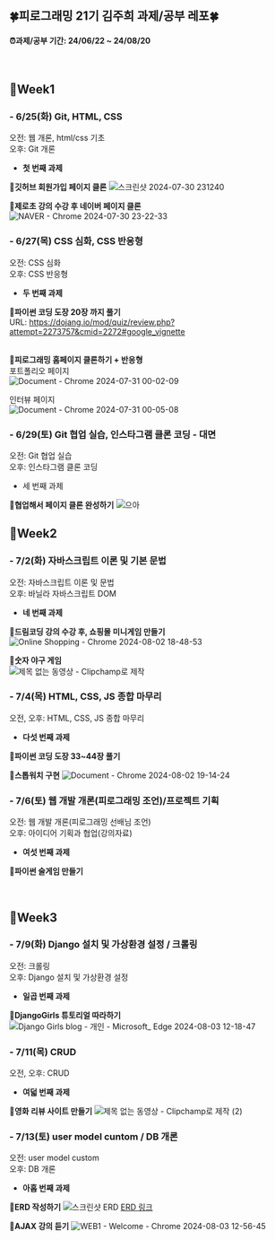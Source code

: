 ## 🍀피로그래밍 21기 김주희 과제/공부 레포🍀
#### ⏰과제/공부 기간: 24/06/22 ~ 24/08/20 </br>
</br>

## 🎯Week1
### - 6/25(화) Git, HTML, CSS
  오전: 웹 개론, html/css 기초 </br>
  오후: Git 개론

  * **첫 번째 과제** </br>
  
  **🧷깃허브 회원가입 페이지 클론**
  ![스크린샷 2024-07-30 231240](https://github.com/user-attachments/assets/7771ff0a-edfc-4925-9488-533ee45fe9e6)
  </br>

  **🧷제로초 강의 수강 후 네이버 페이지 클론**
  ![NAVER - Chrome 2024-07-30 23-22-33](https://github.com/user-attachments/assets/59935b2b-0642-4823-94c1-6a0604eed024)
  </br>

### - 6/27(목) CSS 심화, CSS 반응형
  오전: CSS 심화 </br>
  오후: CSS 반응형

  * **두 번째 과제** </br>

  **🧷파이썬 코딩 도장 20장 까지 풀기** </br>
  URL: https://dojang.io/mod/quiz/review.php?attempt=2273757&cmid=2272#google_vignette </br>
  </br>

  **🧷피로그래밍 홈페이지 클론하기 + 반응형** </br>
  포트폴리오 페이지</br>
  ![Document - Chrome 2024-07-31 00-02-09](https://github.com/user-attachments/assets/87540047-03a1-4233-9b8d-d5906ea13cb2)
  
  인터뷰 페이지</br>
  ![Document - Chrome 2024-07-31 00-05-08](https://github.com/user-attachments/assets/90179400-88d8-40ab-9663-285fa8e55477)

### - 6/29(토) Git 협업 실습, 인스타그램 클론 코딩 - 대면
  오전: Git 협업 실습 </br>
  오후: 인스타그램 클론 코딩

  * 세 번째 과제 </br>
  
  **🧷협업해서 페이지 클론 완성하기**
  ![으아](https://github.com/user-attachments/assets/4995dff7-5e44-490e-9518-3d6bf0d95eab)

## 🎯Week2
### - 7/2(화) 자바스크립트 이론 및 기본 문법
  오전: 자바스크립트 이론 및 문법 </br>
  오후: 바닐라 자바스크립트 DOM

  * **네 번째 과제** </br>

  **🧷드림코딩 강의 수강 후, 쇼핑몰 미니게임 만들기**
  ![Online Shopping - Chrome 2024-08-02 18-48-53](https://github.com/user-attachments/assets/3d4086ab-2979-4f96-9b0f-c4c68f0b1456)

  **🧷숫자 야구 게임** </br>
  ![제목 없는 동영상 - Clipchamp로 제작](https://github.com/user-attachments/assets/34ec6761-d3cb-485e-bd9c-115b2e6b8329)

### - 7/4(목) HTML, CSS, JS 종합 마무리
  오전, 오후: HTML, CSS, JS 종합 마무리 </br>

  * **다섯 번째 과제** </br>
  
  **🧷파이썬 코딩 도장 33~44장 풀기**</br>

  **🧷스톱워치 구현**
  ![Document - Chrome 2024-08-02 19-14-24](https://github.com/user-attachments/assets/cdaf611a-20ab-4f18-b806-e7f6b25e83cf)

### - 7/6(토) 웹 개발 개론(피로그래밍 조언)/프로젝트 기획
  오전: 웹 개발 개론(피로그래밍 선배님 조언) </br>
  오후: 아이디어 기획과 협업(강의자료)

  * **여섯 번째 과제** </br>

  **🧷파이썬 술게임 만들기**</br>

</br>

## 🎯Week3
### - 7/9(화) Django 설치 및 가상환경 설정 / 크롤링
  오전: 크롤링 </br>
  오후: Django 설치 및 가상환경 설정

   * **일곱 번째 과제** </br>
   
**🧷DjangoGirls 튜토리얼 따라하기**
![Django Girls blog - 개인 - Microsoft_ Edge 2024-08-03 12-18-47](https://github.com/user-attachments/assets/26f35913-cae1-44ef-8e54-18ff562b8799)

### - 7/11(목) CRUD
  오전, 오후: CRUD

  * **여덟 번째 과제** </br>

**🧷영화 리뷰 사이트 만들기**
![제목 없는 동영상 - Clipchamp로 제작 (2)](https://github.com/user-attachments/assets/ed24a449-3b97-40fc-a81a-1365e4c0109a)


### - 7/13(토) user model cuntom / DB 개론
  오전: user model custom </br>
  오후: DB 개론

  * **아홉 번째 과제** </br>
  
**🧷ERD 작성하기**
![스크린샷 ERD](https://github.com/user-attachments/assets/848a1ac0-9bc7-495c-83b3-fe9738a1eac9)
[ERD 링크](https://www.erdcloud.com/d/hAdJgraCSHFbSHxtA)

**🧷AJAX 강의 듣기**
![WEB1 - Welcome - Chrome 2024-08-03 12-56-45](https://github.com/user-attachments/assets/932b8504-1fb4-4745-bd6f-3d37f383792f)
